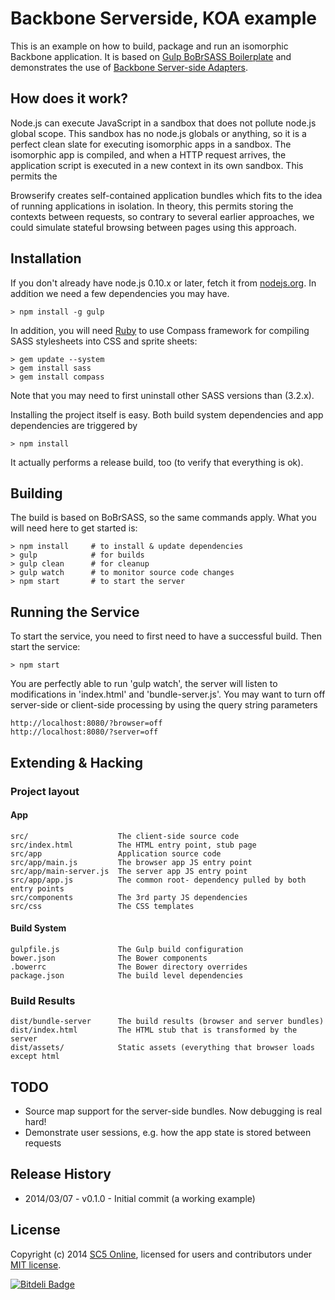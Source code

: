 # Backbone Serverside, KOA example

This is an example on how to build, package and run an isomorphic Backbone application. It is
based on [Gulp BoBrSASS Boilerplate](https://github.com/SC5/gulp-bobrsass-boilerplate) and
demonstrates the use of [Backbone Server-side Adapters](https://github.com/SC5/backbone-serverside-adapters).

## How does it work?

Node.js can execute JavaScript in a sandbox that does not pollute node.js global scope.
This sandbox has no node.js globals or anything, so it is a perfect clean slate for
executing isomorphic apps in a sandbox. The isomorphic app is compiled, and when a
HTTP request arrives, the application script is executed in a new context in its own
sandbox. This permits the

Browserify creates self-contained application bundles which fits to the idea of running
applications in isolation. In theory, this permits storing the contexts between requests,
so contrary to several earlier approaches, we could simulate stateful browsing between pages
using this approach.

## Installation

If you don't already have node.js 0.10.x or later, fetch it from
[nodejs.org](http://www.nodejs.org/). In addition we need a few dependencies
you may have.

    > npm install -g gulp

In addition, you will need [Ruby](https://www.ruby-lang.org/en/downloads/) to use
Compass framework for compiling SASS stylesheets into CSS and sprite sheets:

    > gem update --system
    > gem install sass
    > gem install compass

Note that you may need to first uninstall other SASS versions than (3.2.x).

Installing the project itself is easy. Both build system dependencies and app dependencies are
triggered by

    > npm install

It actually performs a release build, too (to verify that everything is ok).

## Building

The build is based on BoBrSASS, so the same commands apply. What you will need here to get started is:

    > npm install     # to install & update dependencies
    > gulp            # for builds
    > gulp clean      # for cleanup
    > gulp watch      # to monitor source code changes
    > npm start       # to start the server

## Running the Service

To start the service, you need to first need to have a successful build. Then start the service:

    > npm start

You are perfectly able to run 'gulp watch', the server will listen to modifications in 'index.html'
and 'bundle-server.js'. You may want to turn off server-side or client-side processing by using
the query string parameters

    http://localhost:8080/?browser=off
    http://localhost:8080/?server=off

##  Extending & Hacking

###  Project layout

#### App

    src/                    The client-side source code
    src/index.html          The HTML entry point, stub page
    src/app                 Application source code
    src/app/main.js         The browser app JS entry point
    src/app/main-server.js  The server app JS entry point
    src/app/app.js          The common root- dependency pulled by both entry points
    src/components          The 3rd party JS dependencies
    src/css                 The CSS templates

####  Build System

    gulpfile.js             The Gulp build configuration
    bower.json              The Bower components
    .bowerrc                The Bower directory overrides
    package.json            The build level dependencies

### Build Results

    dist/bundle-server      The build results (browser and server bundles)
    dist/index.html         The HTML stub that is transformed by the server
    dist/assets/            Static assets (everything that browser loads except html

## TODO

* Source map support for the server-side bundles. Now debugging is real hard!
* Demonstrate user sessions, e.g. how the app state is stored between requests

## Release History

* 2014/03/07 - v0.1.0 - Initial commit (a working example)

## License

Copyright (c) 2014 [SC5 Online](http://sc5.io/), licensed for users and contributors under
[MIT license](http://opensource.org/licenses/MIT).


[![Bitdeli Badge](https://d2weczhvl823v0.cloudfront.net/SC5/backbone-serverside-koa/trend.png)](https://bitdeli.com/free "Bitdeli Badge")

